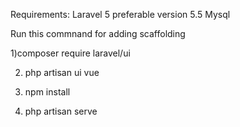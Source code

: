 Requirements:
Laravel 5 preferable version 5.5
Mysql
 



Run this commnand for adding scaffolding

1)composer require laravel/ui

2) php artisan ui vue

3) npm install

4) php artisan serve
